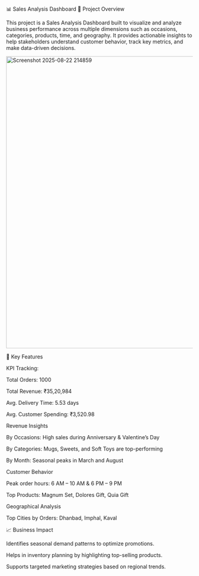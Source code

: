 📊 Sales Analysis Dashboard
📌 Project Overview

This project is a Sales Analysis Dashboard built to visualize and analyze business performance across multiple dimensions such as occasions, categories, products, time, and geography. It provides actionable insights to help stakeholders understand customer behavior, track key metrics, and make data-driven decisions.

<img width="1868" height="786" alt="Screenshot 2025-08-22 214859" src="https://github.com/user-attachments/assets/2df5ffa0-77b1-41d3-a766-dfc6c8ea2b3b" />

🚀 Key Features

KPI Tracking:

Total Orders: 1000

Total Revenue: ₹35,20,984

Avg. Delivery Time: 5.53 days

Avg. Customer Spending: ₹3,520.98

Revenue Insights

By Occasions: High sales during Anniversary & Valentine’s Day

By Categories: Mugs, Sweets, and Soft Toys are top-performing

By Month: Seasonal peaks in March and August

Customer Behavior

Peak order hours: 6 AM – 10 AM & 6 PM – 9 PM

Top Products: Magnum Set, Dolores Gift, Quia Gift

Geographical Analysis

Top Cities by Orders: Dhanbad, Imphal, Kaval

📈 Business Impact

Identifies seasonal demand patterns to optimize promotions.

Helps in inventory planning by highlighting top-selling products.

Supports targeted marketing strategies based on regional trends.


